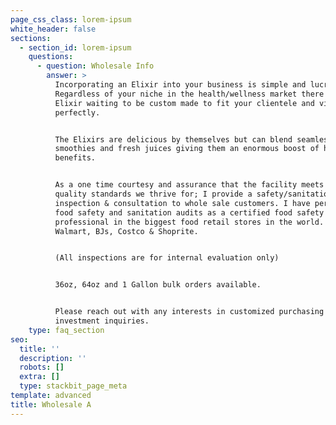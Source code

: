 ```yaml
---
page_css_class: lorem-ipsum
white_header: false
sections:
  - section_id: lorem-ipsum
    questions:
      - question: Wholesale Info
        answer: >
          Incorporating an Elixir into your business is simple and lucrative.
          Regardless of your niche in the health/wellness market there is an
          Elixir waiting to be custom made to fit your clientele and vision
          perfectly.


          The Elixirs are delicious by themselves but can blend seamlessly with
          smoothies and fresh juices giving them an enormous boost of health
          benefits.


          As a one time courtesy and assurance that the facility meets the
          quality standards we thrive for; I provide a safety/sanitation
          inspection & consultation to whole sale customers. I have performed
          food safety and sanitation audits as a certified food safety
          professional in the biggest food retail stores in the world. Including
          Walmart, BJs, Costco & Shoprite.


          (All inspections are for internal evaluation only)


          36oz, 64oz and 1 Gallon bulk orders available.


          Please reach out with any interests in customized purchasing or
          investment inquiries.
    type: faq_section
seo:
  title: ''
  description: ''
  robots: []
  extra: []
  type: stackbit_page_meta
template: advanced
title: Wholesale A
---
```

